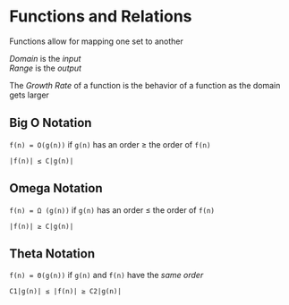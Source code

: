 # Functions and Relations 
Functions allow for mapping one set to another 

*Domain* is the *input*   
*Range* is the *output*    


The *Growth Rate* of a function is the behavior of a function as the domain gets larger 


## Big O Notation 
`f(n) = O(g(n))` if `g(n)` has an order ≥ the order of `f(n)`

`|f(n)| ≤ C|g(n)|` 

## Omega Notation 
`f(n) = Ω (g(n))` if `g(n)` has an order ≤  the order of `f(n)`

`|f(n)| ≥ C|g(n)|`

## Theta Notation 
`f(n) = Θ(g(n))` if `g(n)` and `f(n)` have the *same order* 

`C1|g(n)| ≤ |f(n)| ≥ C2|g(n)|`

